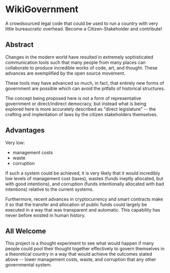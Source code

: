 # WikiGovernment
A crowdsourced legal code that could be used to run a country with very little bureaucratic overhead. Become a Citizen-Stakeholder and contribute!

## Abstract

Changes in the modern world have resulted in extremely sophisticated communication tools such that many people from many places can collaborate to produce incredible works of code, art, and thought. These advances are exemplified by the open source movement.

These tools may have advanced so much, in fact, that entirely new forms of government are possible which can avoid the pitfalls of historical structures.

The concept being proposed here is not a form of representative government or direct/indirect democracy, but instead what is being explored here is more accurately described as "direct legislature" -- the crafting and implentation of laws by the citizen stakeholders themselves.

## Advantages
Very low:
 - management costs
 - waste
 - corruption
 
If such a system could be achieved, it is very likely that it would incredibly low levels of management cost (taxes), wastes (funds ineptly allocated, but with good intentions), and corruption (funds intentionally allocated with bad intentions) relative to the current systems.

Furthermore, recent advances in cryptocurrency and smart contracts make it so that the transfer and allocation of public funds could largely be executed in a way that was transparent and automatic. This capability has never before existed in human history. 

## All Welcome
This project is a thought experiment to see what would happen if many people could pool their thought together effectively to govern themselves in a theoretical country in a way that would achieve the outcomes stated above -- lower management costs, waste, and corruption that any other governmental system.
